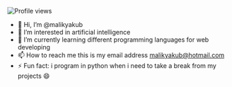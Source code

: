 ![Profile views](https://komarev.com/ghpvc/?username=malikyakub)


- 👋 Hi, I’m @malikyakub
- 👀 I’m interested in artificial intelligence
- 🌱 I’m currently learning different programming languages for web developing 
- 📫 How to reach me this is my email address malikyakub@hotmail.com
- ⚡ Fun fact: i program in python when i need to take a break from my projects 😄

<!---
malikyakub/malikyakub is a ✨ special ✨ repository because its `README.md` (this file) appears on your GitHub profile.
You can click the Preview link to take a look at your changes.
--->
